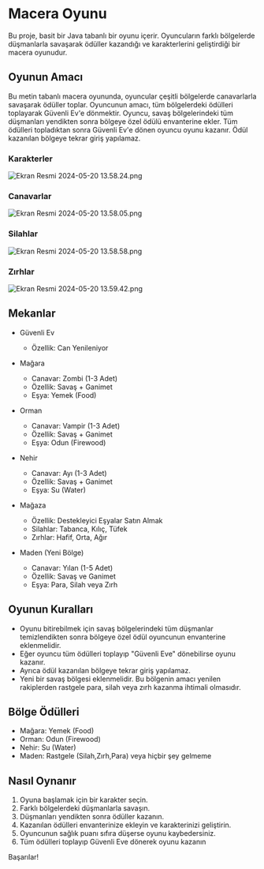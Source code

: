 # Macera Oyunu

Bu proje, basit bir Java tabanlı bir oyunu içerir. Oyuncuların farklı bölgelerde düşmanlarla savaşarak ödüller kazandığı ve karakterlerini geliştirdiği bir macera oyunudur.

## Oyunun Amacı
Bu metin tabanlı macera oyununda, oyuncular çeşitli bölgelerde canavarlarla savaşarak ödüller toplar. Oyuncunun amacı, tüm bölgelerdeki ödülleri toplayarak Güvenli Ev'e dönmektir. Oyuncu, savaş bölgelerindeki tüm düşmanları yendikten sonra bölgeye özel ödülü envanterine ekler. Tüm ödülleri topladıktan sonra Güvenli Ev'e dönen oyuncu oyunu kazanır. Ödül kazanılan bölgeye tekrar giriş yapılamaz.

### Karakterler
![Ekran Resmi 2024-05-20 13.58.24.png](..%2F..%2F..%2F..%2F..%2F..%2Fvar%2Ffolders%2F5g%2Fhscsctc90bs4cd5mb3rry76h0000gn%2FT%2FTemporaryItems%2FNSIRD_screencaptureui_of67IZ%2FEkran%20Resmi%202024-05-20%2013.58.24.png)

### Canavarlar
![Ekran Resmi 2024-05-20 13.58.05.png](..%2F..%2F..%2F..%2F..%2F..%2Fvar%2Ffolders%2F5g%2Fhscsctc90bs4cd5mb3rry76h0000gn%2FT%2FTemporaryItems%2FNSIRD_screencaptureui_uGLpDM%2FEkran%20Resmi%202024-05-20%2013.58.05.png)

### Silahlar
![Ekran Resmi 2024-05-20 13.58.58.png](..%2F..%2F..%2F..%2F..%2F..%2Fvar%2Ffolders%2F5g%2Fhscsctc90bs4cd5mb3rry76h0000gn%2FT%2FTemporaryItems%2FNSIRD_screencaptureui_LMZHU0%2FEkran%20Resmi%202024-05-20%2013.58.58.png)

### Zırhlar
![Ekran Resmi 2024-05-20 13.59.42.png](..%2F..%2F..%2F..%2F..%2F..%2Fvar%2Ffolders%2F5g%2Fhscsctc90bs4cd5mb3rry76h0000gn%2FT%2FTemporaryItems%2FNSIRD_screencaptureui_WXKsGd%2FEkran%20Resmi%202024-05-20%2013.59.42.png)

## Mekanlar

- Güvenli Ev
    - Özellik: Can Yenileniyor

- Mağara
    - Canavar: Zombi (1-3 Adet)
    - Özellik: Savaş + Ganimet
    - Eşya: Yemek (Food)

- Orman
    - Canavar: Vampir (1-3 Adet)
    - Özellik: Savaş + Ganimet
    - Eşya: Odun (Firewood)

- Nehir
    - Canavar: Ayı (1-3 Adet)
    - Özellik: Savaş + Ganimet
    - Eşya: Su (Water)

- Mağaza
    - Özellik: Destekleyici Eşyalar Satın Almak
    - Silahlar: Tabanca, Kılıç, Tüfek
    - Zırhlar: Hafif, Orta, Ağır

- Maden (Yeni Bölge)
    - Canavar: Yılan (1-5 Adet)
    - Özellik: Savaş ve Ganimet
    - Eşya: Para, Silah veya Zırh

## Oyunun Kuralları

- Oyunu bitirebilmek için savaş bölgelerindeki tüm düşmanlar temizlendikten sonra bölgeye özel ödül oyuncunun envanterine eklenmelidir.
- Eğer oyuncu tüm ödülleri toplayıp "Güvenli Eve" dönebilirse oyunu kazanır.
- Ayrıca ödül kazanılan bölgeye tekrar giriş yapılamaz.
- Yeni bir savaş bölgesi eklenmelidir. Bu bölgenin amacı yenilen rakiplerden rastgele para, silah veya zırh kazanma ihtimali olmasıdır.

## Bölge Ödülleri

- Mağara: Yemek (Food)
- Orman: Odun (Firewood)
- Nehir: Su (Water)
- Maden: Rastgele (Silah,Zırh,Para) veya hiçbir şey gelmeme


## Nasıl Oynanır

1. Oyuna başlamak için bir karakter seçin.
2. Farklı bölgelerdeki düşmanlarla savaşın.
3. Düşmanları yendikten sonra ödüller kazanın.
4. Kazanılan ödülleri envanterinize ekleyin ve karakterinizi geliştirin.
5. Oyuncunun sağlık puanı sıfıra düşerse oyunu kaybedersiniz.
6. Tüm ödülleri toplayıp Güvenli Eve dönerek oyunu kazanın


Başarılar!

